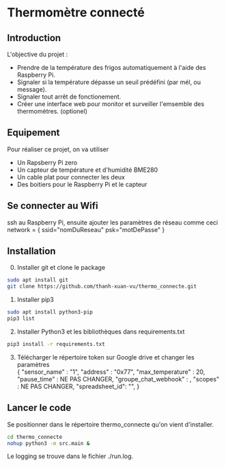 # Thermomètre connecté
## Introduction
L'objective du projet : 
- Prendre de la température des frigos automatiquement à l'aide des Raspberry Pi.
- Signaler si la température dépasse un seuil prédéfini (par mél, ou message).
- Signaler tout arrêt de fonctionement.
- Créer une interface web pour monitor et surveiller l'emsemble des thermomètres. (optionel)

## Equipement
Pour réaliser ce projet, on va utiliser 
- Un Rapsberry Pi zero 
- Un capteur de température et d'humidité BME280
- Un cable plat pour connecter les deux 
- Des boitiers pour le Raspberry Pi et le capteur

## Se connecter au Wifi
ssh au Raspberry Pi, ensuite ajouter les paramètres de réseau comme ceci  
network = {
 ssid="nomDuReseau"
 psk="motDePasse"
}

## Installation
0. Installer git et clone le package
```bash
sudo apt install git
git clone https://github.com/thanh-xuan-vu/thermo_connecte.git
```
1. Installer pip3 
```bash
sudo apt install python3-pip
pip3 list
```
2. Installer Python3 et les bibliothèques dans requirements.txt
```bash
pip3 install -r requirements.txt
```
3. Télécharger le répertoire token sur Google drive et changer les paramètres   
{
    "sensor_name" : "1",
    "address" : "0x77",
    "max_temperature" : 20,
    "pause_time" : NE PAS CHANGER,
    "groupe_chat_webhook" : ,
    "scopes" : NE PAS CHANGER,
    "spreadsheet_id": "",
}



## Lancer le code 
Se positionner dans le répertoire thermo_connecte qu'on vient d'installer.
```bash
cd thermo_connecte
nohup python3 -m src.main &
```
Le logging se trouve dans le fichier ./run.log.

